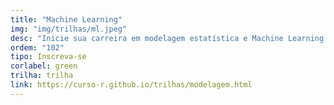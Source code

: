 ```yaml
---
title: "Machine Learning"
img: "img/trilhas/ml.jpeg"
desc: "Inicie sua carreira em modelagem estatística e Machine Learning."
ordem: "102"
tipo: Inscreva-se
corlabel: green
trilha: trilha
link: https://curso-r.github.io/trilhas/modelagem.html
---
```


